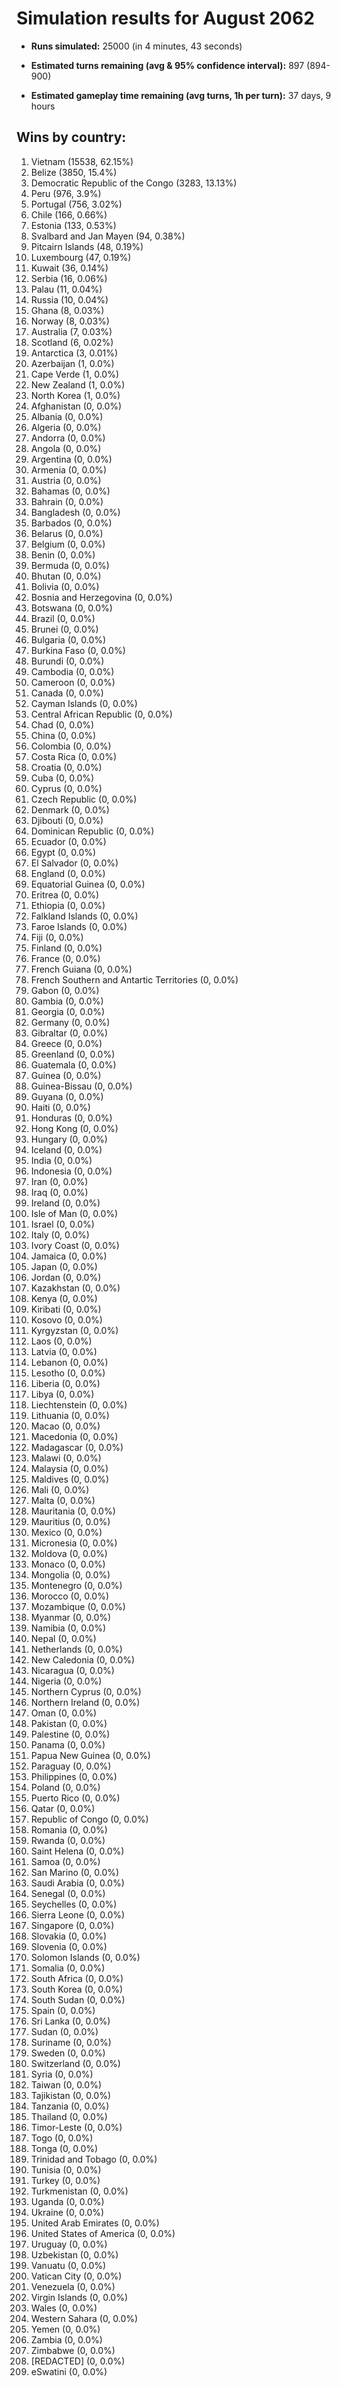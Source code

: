 # Simulation results for August 2062

* **Runs simulated:** 25000 (in 4 minutes, 43 seconds)

* **Estimated turns remaining (avg & 95% confidence interval):** 897 (894-900)

* **Estimated gameplay time remaining (avg turns, 1h per turn):** 37 days, 9 hours

## Wins by country:
1. Vietnam (15538, 62.15%)
2. Belize (3850, 15.4%)
3. Democratic Republic of the Congo (3283, 13.13%)
4. Peru (976, 3.9%)
5. Portugal (756, 3.02%)
6. Chile (166, 0.66%)
7. Estonia (133, 0.53%)
8. Svalbard and Jan Mayen (94, 0.38%)
9. Pitcairn Islands (48, 0.19%)
10. Luxembourg (47, 0.19%)
11. Kuwait (36, 0.14%)
12. Serbia (16, 0.06%)
13. Palau (11, 0.04%)
14. Russia (10, 0.04%)
15. Ghana (8, 0.03%)
16. Norway (8, 0.03%)
17. Australia (7, 0.03%)
18. Scotland (6, 0.02%)
19. Antarctica (3, 0.01%)
20. Azerbaijan (1, 0.0%)
21. Cape Verde (1, 0.0%)
22. New Zealand (1, 0.0%)
23. North Korea (1, 0.0%)
24. Afghanistan (0, 0.0%)
25. Albania (0, 0.0%)
26. Algeria (0, 0.0%)
27. Andorra (0, 0.0%)
28. Angola (0, 0.0%)
29. Argentina (0, 0.0%)
30. Armenia (0, 0.0%)
31. Austria (0, 0.0%)
32. Bahamas (0, 0.0%)
33. Bahrain (0, 0.0%)
34. Bangladesh (0, 0.0%)
35. Barbados (0, 0.0%)
36. Belarus (0, 0.0%)
37. Belgium (0, 0.0%)
38. Benin (0, 0.0%)
39. Bermuda (0, 0.0%)
40. Bhutan (0, 0.0%)
41. Bolivia (0, 0.0%)
42. Bosnia and Herzegovina (0, 0.0%)
43. Botswana (0, 0.0%)
44. Brazil (0, 0.0%)
45. Brunei (0, 0.0%)
46. Bulgaria (0, 0.0%)
47. Burkina Faso (0, 0.0%)
48. Burundi (0, 0.0%)
49. Cambodia (0, 0.0%)
50. Cameroon (0, 0.0%)
51. Canada (0, 0.0%)
52. Cayman Islands (0, 0.0%)
53. Central African Republic (0, 0.0%)
54. Chad (0, 0.0%)
55. China (0, 0.0%)
56. Colombia (0, 0.0%)
57. Costa Rica (0, 0.0%)
58. Croatia (0, 0.0%)
59. Cuba (0, 0.0%)
60. Cyprus (0, 0.0%)
61. Czech Republic (0, 0.0%)
62. Denmark (0, 0.0%)
63. Djibouti (0, 0.0%)
64. Dominican Republic (0, 0.0%)
65. Ecuador (0, 0.0%)
66. Egypt (0, 0.0%)
67. El Salvador (0, 0.0%)
68. England (0, 0.0%)
69. Equatorial Guinea (0, 0.0%)
70. Eritrea (0, 0.0%)
71. Ethiopia (0, 0.0%)
72. Falkland Islands (0, 0.0%)
73. Faroe Islands (0, 0.0%)
74. Fiji (0, 0.0%)
75. Finland (0, 0.0%)
76. France (0, 0.0%)
77. French Guiana (0, 0.0%)
78. French Southern and Antartic Territories (0, 0.0%)
79. Gabon (0, 0.0%)
80. Gambia (0, 0.0%)
81. Georgia (0, 0.0%)
82. Germany (0, 0.0%)
83. Gibraltar (0, 0.0%)
84. Greece (0, 0.0%)
85. Greenland (0, 0.0%)
86. Guatemala (0, 0.0%)
87. Guinea (0, 0.0%)
88. Guinea-Bissau (0, 0.0%)
89. Guyana (0, 0.0%)
90. Haiti (0, 0.0%)
91. Honduras (0, 0.0%)
92. Hong Kong (0, 0.0%)
93. Hungary (0, 0.0%)
94. Iceland (0, 0.0%)
95. India (0, 0.0%)
96. Indonesia (0, 0.0%)
97. Iran (0, 0.0%)
98. Iraq (0, 0.0%)
99. Ireland (0, 0.0%)
100. Isle of Man (0, 0.0%)
101. Israel (0, 0.0%)
102. Italy (0, 0.0%)
103. Ivory Coast (0, 0.0%)
104. Jamaica (0, 0.0%)
105. Japan (0, 0.0%)
106. Jordan (0, 0.0%)
107. Kazakhstan (0, 0.0%)
108. Kenya (0, 0.0%)
109. Kiribati (0, 0.0%)
110. Kosovo (0, 0.0%)
111. Kyrgyzstan (0, 0.0%)
112. Laos (0, 0.0%)
113. Latvia (0, 0.0%)
114. Lebanon (0, 0.0%)
115. Lesotho (0, 0.0%)
116. Liberia (0, 0.0%)
117. Libya (0, 0.0%)
118. Liechtenstein (0, 0.0%)
119. Lithuania (0, 0.0%)
120. Macao (0, 0.0%)
121. Macedonia (0, 0.0%)
122. Madagascar (0, 0.0%)
123. Malawi (0, 0.0%)
124. Malaysia (0, 0.0%)
125. Maldives (0, 0.0%)
126. Mali (0, 0.0%)
127. Malta (0, 0.0%)
128. Mauritania (0, 0.0%)
129. Mauritius (0, 0.0%)
130. Mexico (0, 0.0%)
131. Micronesia (0, 0.0%)
132. Moldova (0, 0.0%)
133. Monaco (0, 0.0%)
134. Mongolia (0, 0.0%)
135. Montenegro (0, 0.0%)
136. Morocco (0, 0.0%)
137. Mozambique (0, 0.0%)
138. Myanmar (0, 0.0%)
139. Namibia (0, 0.0%)
140. Nepal (0, 0.0%)
141. Netherlands (0, 0.0%)
142. New Caledonia (0, 0.0%)
143. Nicaragua (0, 0.0%)
144. Nigeria (0, 0.0%)
145. Northern Cyprus (0, 0.0%)
146. Northern Ireland (0, 0.0%)
147. Oman (0, 0.0%)
148. Pakistan (0, 0.0%)
149. Palestine (0, 0.0%)
150. Panama (0, 0.0%)
151. Papua New Guinea (0, 0.0%)
152. Paraguay (0, 0.0%)
153. Philippines (0, 0.0%)
154. Poland (0, 0.0%)
155. Puerto Rico (0, 0.0%)
156. Qatar (0, 0.0%)
157. Republic of Congo (0, 0.0%)
158. Romania (0, 0.0%)
159. Rwanda (0, 0.0%)
160. Saint Helena (0, 0.0%)
161. Samoa (0, 0.0%)
162. San Marino (0, 0.0%)
163. Saudi Arabia (0, 0.0%)
164. Senegal (0, 0.0%)
165. Seychelles (0, 0.0%)
166. Sierra Leone (0, 0.0%)
167. Singapore (0, 0.0%)
168. Slovakia (0, 0.0%)
169. Slovenia (0, 0.0%)
170. Solomon Islands (0, 0.0%)
171. Somalia (0, 0.0%)
172. South Africa (0, 0.0%)
173. South Korea (0, 0.0%)
174. South Sudan (0, 0.0%)
175. Spain (0, 0.0%)
176. Sri Lanka (0, 0.0%)
177. Sudan (0, 0.0%)
178. Suriname (0, 0.0%)
179. Sweden (0, 0.0%)
180. Switzerland (0, 0.0%)
181. Syria (0, 0.0%)
182. Taiwan (0, 0.0%)
183. Tajikistan (0, 0.0%)
184. Tanzania (0, 0.0%)
185. Thailand (0, 0.0%)
186. Timor-Leste (0, 0.0%)
187. Togo (0, 0.0%)
188. Tonga (0, 0.0%)
189. Trinidad and Tobago (0, 0.0%)
190. Tunisia (0, 0.0%)
191. Turkey (0, 0.0%)
192. Turkmenistan (0, 0.0%)
193. Uganda (0, 0.0%)
194. Ukraine (0, 0.0%)
195. United Arab Emirates (0, 0.0%)
196. United States of America (0, 0.0%)
197. Uruguay (0, 0.0%)
198. Uzbekistan (0, 0.0%)
199. Vanuatu (0, 0.0%)
200. Vatican City (0, 0.0%)
201. Venezuela (0, 0.0%)
202. Virgin Islands (0, 0.0%)
203. Wales (0, 0.0%)
204. Western Sahara (0, 0.0%)
205. Yemen (0, 0.0%)
206. Zambia (0, 0.0%)
207. Zimbabwe (0, 0.0%)
208. [REDACTED] (0, 0.0%)
209. eSwatini (0, 0.0%)
